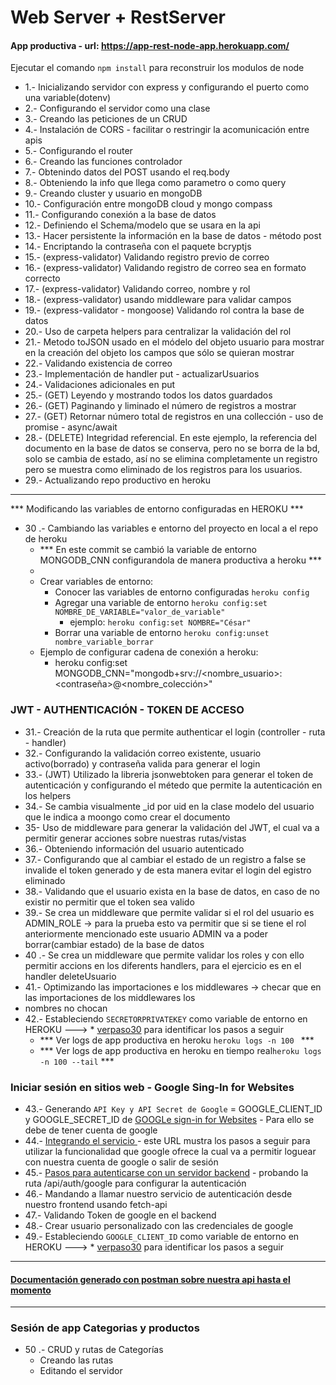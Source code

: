 
# Web Server + RestServer

#### App productiva - url: https://app-rest-node-app.herokuapp.com/

Ejecutar el comando ```npm install``` para reconstruir los modulos de node

- 1.- Inicializando servidor con express y configurando el puerto como una variable(dotenv)
- 2.- Configurando el servidor como una clase
- 3.- Creando las peticiones de un CRUD
- 4.- Instalación de CORS - facilitar o restringir la acomunicación entre apis
- 5.- Configurando el router
- 6.- Creando las funciones controlador
- 7.- Obtenindo datos del POST usando el req.body
- 8.- Obteniendo la info que llega como parametro o como query
- 9.- Creando cluster y usuario en mongoDB
- 10.- Configuración entre mongoDB cloud y mongo compass
- 11.- Configurando conexión a la base de datos
- 12.- Definiendo el Schema/modelo que se usara en la api
- 13.- Hacer persistente la información en la base de datos - método post
- 14.- Encriptando la contraseña con el paquete bcryptjs
- 15.- (express-validator) Validando registro previo de correo
- 16.- (express-validator) Validando registro de correo sea en formato correcto
- 17.- (express-validator) Validando correo, nombre y rol
- 18.- (express-validator) usando middleware para validar campos
- 19.- (express-validator - mongoose) Validando rol contra la base de datos
- 20.- Uso de carpeta helpers para centralizar la validación del rol
- 21.- Metodo toJSON usado en el módelo del objeto usuario para mostrar en la creación del objeto los campos que sólo se quieran mostrar
- 22.- Validando existencia de correo
- 23.- Implementación de handler put - actualizarUsuarios
- 24.- Validaciones adicionales en put
- 25.- (GET) Leyendo y mostrando todos los datos guardados
- 26.- (GET) Paginando y liminado el número de registros a mostrar
- 27.- (GET) Retornar número total de registros en una collección - uso de promise - async/await
- 28.- (DELETE) Integridad referencial. En este ejemplo, la referencia del documento en la base de datos se conserva, pero no se borra de la bd, solo se cambia de estado, así no se elimina completamente un registro pero se muestra como eliminado de los registros para los usuarios.
- 29.- Actualizando repo productivo en heroku
<hr/>

<div id="cambiando_variables_heroku"></div>
*** Modificando las variables de entorno configuradas en HEROKU ***

- 30 .- Cambiando las variables e entorno del proyecto en local a el repo de heroku
    - *** En este commit se cambió la variable de entorno MONGODB_CNN configurandola de manera productiva a heroku ***
    -
    - Crear variables de entorno:
        - Conocer las variables de entorno configuradas ```heroku config```
        - Agregar una variable de entorno ```heroku config:set NOMBRE_DE_VARIABLE="valor_de_variable"```
            - ejemplo: ```heroku config:set NOMBRE="César"```
        - Borrar una variable de entorno ```heroku config:unset nombre_variable_borrar```
    - Ejemplo de configurar cadena de conexión a heroku:
        -  heroku config:set MONGODB_CNN="mongodb+srv://<nombre_usuario>:<contraseña>@<nombreclusther><nombre_colección>"

### JWT - AUTHENTICACIÓN - TOKEN DE ACCESO

- 31.- Creación de la ruta que permite authenticar el login (controller - ruta - handler)
- 32.- Configurando la validación correo existente, usuario activo(borrado) y contraseña valida para generar el login
- 33.- (JWT) Utilizado la libreria jsonwebtoken para generar el token de autenticación y configurando el métedo que permite la autenticación en los helpers
- 34.- Se cambia visualmente _id por uid en la clase modelo del usuario que le indica a moongo como crear el documento
- 35- Uso de middleware para generar la validación del JWT, el cual va a permitir generar acciones sobre nuestras rutas/vistas
- 36.- Obteniendo información del usuario autenticado
- 37.- Configurando que al cambiar el estado de un registro a false se invalide el token generado y de esta manera evitar el login del egistro eliminado
- 38.- Validando que el usuario exista en la base de datos, en caso de no existir no permitir que el token sea valido
- 39.- Se crea un middleware que permite validar si el rol del usuario es ADMIN_ROLE -> para la prueba esto va  permitir que si se tiene el rol anteriormente mencionado este usuario ADMIN va a poder borrar(cambiar estado) de la base de datos
- 40 .- Se crea un middleware que permite validar los roles y con ello permitir accions en los diferents handlers, para el ejercicio es en el handler deleteUsuario
- 41.- Optimizando las importaciones e los middlewares -> checar que en las importaciones de los middlewares los
- nombres no chocan
- 42.- Estableciendo ```SECRETORPRIVATEKEY``` como variable de entorno en HEROKU ---> * [verpaso30](#cambiando_variables_heroku) para identificar los pasos a seguir
    - *** Ver logs de app productiva en heroku ```heroku logs -n 100 ``` ***
    - *** Ver logs de app productiva en heroku en tiempo real```heroku logs -n 100 --tail``` ***


###  Iniciar sesión en sitios web - Google Sing-In for Websites

- 43.- Generando ```API Key y API Secret de Google``` = GOOGLE_CLIENT_ID y GOOGLE_SECRET_ID de [GOOGLe sign-in for Websites](https://developers.google.com/identity/sign-in/web/backend-auth) - Para ello se debe de tener cuenta de google
- 44.- [Integrando el servicio ](https://developers.google.com/identity/sign-in/web/sign-in) - este URL mustra los pasos a seguir para utilizar la funcionalidad que google ofrece la cual va a permitir loguear con nuestra cuenta de google o salir de sesión
- 45.- [Pasos para autenticarse con un servidor backend](https://developers.google.com/identity/sign-in/web/backend-auth) - probando la ruta /api/auth/google para configurar la autenticación
- 46.- Mandando a llamar nuestro servicio de autenticación desde nuestro frontend usando fetch-api
- 47.- Validando Token de google en el backend
- 48.- Crear usuario personalizado con las credenciales de google
- 49.- Estableciendo ```GOOGLE_CLIENT_ID``` como variable de entorno en HEROKU ---> * [verpaso30](#cambiando_variables_heroku) para identificar los pasos a seguir

<hr/>

#### [Documentación generado con postman sobre nuestra api hasta el momento](https://documenter.getpostman.com/view/7410558/TzsWtq68)
<hr/>


### Sesión de app Categorias y productos
- 50 .- CRUD y rutas de Categorías
    - Creando las rutas
    - Editando el servidor
